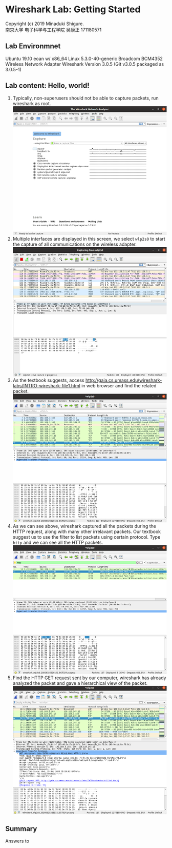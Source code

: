 # Wireshark Lab: Getting Started

Copyright (c) 2019 Minaduki Shigure.  
南京大学 电子科学与工程学院 吴康正 171180571

## Lab Environmnet

Ubuntu 19.10 eoan w/ x86_64 Linux 5.3.0-40-generic
Broadcom BCM4352 Wireless Network Adapter
Wireshark Version 3.0.5 (Git v3.0.5 packaged as 3.0.5-1) 

## Lab content: Hello, world!

1. Typically, non-superusers should not be able to capture packets, run wireshark as root.   
![Welcome to wireshark](./pic/1-1.png)
2. Multiple interfaces are displayed in this screen, we select `wlp2s0` to start the capture of all communications on the wireless adapter.
![Capture started](./pic/1-2.png)
3. As the textbook suggests, access http://gaia.cs.umass.edu/wireshark-labs/INTRO-wireshark-file1.html in web browser and find the related packet.
![Capture result](./pic/1-3.png)
4. As we can see above, wireshark captured all the packets during the HTTP request, along with many other irrelavant packets. Our textbook suggest us to use the filter to list packets using certain protocol. Type `http` and we can see all the HTTP packets.
![HTTP filter](./pic/1-4.png)
5. Find the HTTP GET request sent by our computer, wireshark has already analyzed the packet and gave a hierarchical view of the packet.
![HTTP GET](./pic/1-5.png)

## Summary

Answers to 